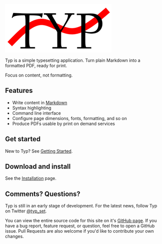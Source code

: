![logo](logo.png)

Typ is a simple typesetting application. Turn plain Markdown into a formatted PDF, ready for print.

Focus on content, not formatting.

## Features

- Write content in [Markdown](usage/writing-markdown.md)
- Syntax highlighting
- Command line interface
- Configure page dimensions, fonts, formatting, and so on
- Produce PDFs usable by print on demand services

## Get started

New to Typ? See [Getting Started](./getting-started.md).

## Download and install

See the [Installation](./usage/installation.md) page.

## Comments? Questions?

Typ is still in an early stage of development. For the latest news, follow Typ on Twitter [@typ_set](https://twitter.com/typ_set).

You can view the entire source code for this site on it's [GitHub page](https://github.com/MikielAgutu/typ-site). If you have a bug report, feature request, or question, feel free to open a GitHub issue. Pull Requests are also welcome if you'd like to contribute your own changes.